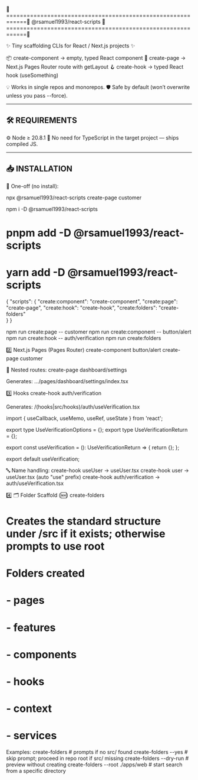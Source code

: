 🌟============================================================🌟
                 @rsamuel1993/react-scripts
🌟============================================================🌟

✨ Tiny scaffolding CLIs for React / Next.js projects ✨

📦  create-component  →  empty, typed React component
📄  create-page       →  Next.js Pages Router route with getLayout
🪝  create-hook       →  typed React hook (useSomething)

💡 Works in single repos and monorepos.
🛡  Safe by default (won’t overwrite unless you pass --force).

------------------------------------------------------------

🛠  REQUIREMENTS
------------------------------------------------------------

⚙  Node ≥ 20.8.1
🚫 No need for TypeScript in the target project — ships compiled JS.

------------------------------------------------------------

📥  INSTALLATION
------------------------------------------------------------

💨 One-off (no install):

npx @rsamuel1993/react-scripts create-page customer

npm i -D @rsamuel1993/react-scripts

# pnpm add -D @rsamuel1993/react-scripts

# yarn add -D @rsamuel1993/react-scripts

{
  "scripts": {
    "create:component": "create-component",
    "create:page": "create-page",
    "create:hook": "create-hook",
    "create:folders": "create-folders"  
  }
}

npm run create:page -- customer
npm run create:component -- button/alert
npm run create:hook -- auth/verification
npm run create:folders

2️⃣ Next.js Pages (Pages Router)
create-component button/alert
create-page customer

📁 Nested routes:
create-page dashboard/settings

Generates:
.../pages/dashboard/settings/index.tsx

3️⃣ Hooks
create-hook auth/verification

Generates:
<repo>/(hooks|src/hooks)/auth/useVerification.tsx

import { useCallback, useMemo, useRef, useState } from 'react';

export type UseVerificationOptions = {};
export type UseVerificationReturn = {};

export const useVerification = (): UseVerificationReturn => {
  return {};
};

export default useVerification;

🔤 Name handling:
create-hook useUser → useUser.tsx
create-hook user → useUser.tsx (auto "use" prefix)
create-hook auth/verification → auth/useVerification.tsx

4️⃣ 🗂️ Folder Scaffold (🆕)
create-folders

# Creates the standard structure under <repo>/src if it exists; otherwise prompts to use <repo> root

# Folders created

# - pages

# - features

# - components

# - hooks

# - context

# - services

Examples:
create-folders                       # prompts if no src/ found
create-folders --yes                 # skip prompt; proceed in repo root if src/ missing
create-folders --dry-run             # preview without creating
create-folders --root ./apps/web     # start search from a specific directory
